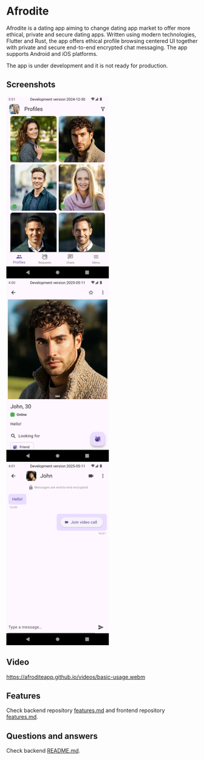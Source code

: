 # Afrodite

Afrodite is a dating app aiming to change dating app market to offer more
ethical, private and secure dating apps. Written using modern technologies,
Flutter and Rust, the app offers ethical profile browsing centered UI together
with private and secure end-to-end encrypted chat messaging. The app supports
Android and iOS platforms.

The app is under development and it is not ready for production.

## Screenshots

<p>
   <img src="https://raw.githubusercontent.com/afroditeapp/afrodite-frontend/refs/heads/images/profiles-view.jpg" alt="Profiles view screenshot" style="width:270px">
   <img src="https://raw.githubusercontent.com/afroditeapp/afrodite-frontend/refs/heads/images/profile.jpg" alt="Profile view screenshot" style="width:270px">
   <img src="https://raw.githubusercontent.com/afroditeapp/afrodite-frontend/refs/heads/images/chat.png" alt="Chat view screenshot" style="width:270px">
</p>

## Video

<https://afroditeapp.github.io/videos/basic-usage.webm>

## Features

Check backend repository
[features.md](https://github.com/afroditeapp/afrodite-backend/blob/main/docs/features.md)
and frontend repository [features.md](https://github.com/afroditeapp/afrodite-frontend/blob/main/docs/features.md).

## Questions and answers

Check backend
[README.md](https://github.com/afroditeapp/afrodite-backend#questions-and-answers).
